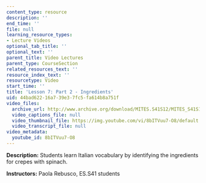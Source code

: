 ```yaml
---
content_type: resource
description: ''
end_time: ''
file: null
learning_resource_types:
- Lecture Videos
optional_tab_title: ''
optional_text: ''
parent_title: Video Lectures
parent_type: CourseSection
related_resources_text: ''
resource_index_text: ''
resourcetype: Video
start_time: ''
title: 'Lesson 7: Part 2 - Ingredients'
uid: 44bad622-16a7-39e3-7fc5-fa614b8a751f
video_files:
  archive_url: http://www.archive.org/download/MITES.S41S12/MITES_S41S12_Lesson7_Part2_300k.mp4
  video_captions_file: null
  video_thumbnail_file: https://img.youtube.com/vi/8bITVuu7-O8/default.jpg
  video_transcript_file: null
video_metadata:
  youtube_id: 8bITVuu7-O8
---
```


**Description:** Students learn Italian vocabulary by identifying the ingredients for crepes with spinach.

**Instructors:** Paola Rebusco, ES.S41 students
